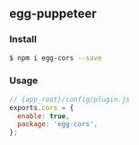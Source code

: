 egg-puppeteer
---

### Install

```bash
$ npm i egg-cors --save
```

### Usage

```js
// {app_root}/config/plugin.js
exports.cors = {
  enable: true,
  package: 'egg-cors',
};
```
